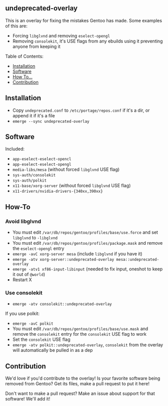 ## undeprecated-overlay

This is an overlay for fixing the mistakes Gentoo has made. Some examples of this are:

- Forcing `libglvnd` and removing `eselect-opengl`
- Removing `consolekit`, it's USE flags from any ebuilds using it preventing anyone from keeping it

Table of Contents:

- [Installation](#installation)
- [Software](#software)
- [How To...](#how-to)
- [Contribution](#contribution)

## Installation

- Copy `undeprecated.conf` to `/etc/portage/repos.conf` if it's a dir, or append it if it's a file
- `emerge --sync undeprecated-overlay`

## Software

Included:

- `app-eselect-eselect-opencl`
- `app-eselect-eselect-opengl`
- `media-libs/mesa` (without forced `libglvnd` USE flag)
- `sys-auth/consolekit`
- `sys-auth/polkit`
- `x11-base/xorg-server` (without forced `libglvnd` USE flag)
- `x11-drivers/nvidia-drivers-{340xx,390xx}`

## How-To

### Avoid libglvnd

- You must edit `/var/db/repos/gentoo/profiles/base/use.force` and set `libglvnd` to `-libglvnd`
- You must edit `/var/db/repos/gentoo/profiles/package.mask` and remove the `eselect-opengl` entry
- `emerge -avC xorg-server mesa` (include `libglvnd` if you have it)
- `emerge -atv xorg-server::undeprecated-overlay mesa::undeprecated-overlay`
- `emerge -atv1 xf86-input-libinput` (needed to fix input, oneshot to keep it out of `@world`)
- Restart X

### Use consolekit

- `emerge -atv consolekit::undeprecated-overlay`

If you use polkit:

- `emerge -avC polkit`
- You must edit `/var/db/repos/gentoo/profiles/base/use.mask` and remove the `consolekit` entry for the `consolekit` USE flag to work
- Set the `consolekit` USE flag
- `emerge -atv polkit::undeprecated-overlay`, `consolekit` from the overlay will automatically be pulled in as a dep

## Contribution

We'd love if you'd contribute to the overlay! Is your favorite software being removed from Gentoo?
Get its files, make a pull request to put it here!

Don't want to make a pull request? Make an issue about support for that software! We'll add it!
